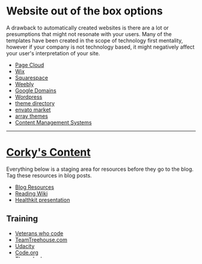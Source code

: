 # Website out of the box options
A drawback to automatically created websites is there are a lot or presumptions that might not resonate with your users. Many of the templates have been created in the scope of technology first mentality, however if your company is not technology based, it might negatively affect your user's interpretation of your site.
* [Page Cloud](https://www.pagecloud.com/)
* [Wix](http://www.wix.com/)
* [Squarespace](https://www.squarespace.com/)
* [Weebly](https://www.weebly.com/)
* [Google Domains](https://domains.google/)
* [Wordpress](https://wordpress.com/)
 * [theme directory](https://wordpress.org/themes/browse/new/)
 * [envato market](http://themeforest.net/category/wordpress/blog-magazine)
 * [array themes](https://arraythemes.com/)
* [Content Management Systems](https://www.cmscritic.com/directory/cms/)


***

# [Corky's Content](http://www.corkysdevshop.com/blog/)
Everything below is a staging area for resources before they go to the blog. Tag these resources in blog posts.

* [Blog Resources](https://corkysdevshop.wordpress.com/category/resources/)
* [Reading Wiki](https://github.com/corkysdevshop/Admin/wiki/Reading)
* [Healthkit presentation](https://drive.google.com/open?id=1Y4KN-On-DW8hfikfxnajmWMh5sTWNv9srHfdViczxDQ)

## Training
* [Veterans who code](https://github.com/sprintup/VeteransWhoCode)
* [TeamTreehouse.com](https://teamtreehouse.com/home)
* [Udacity](https://www.udacity.com/)
* [Code.org](https://code.org/)
* [Thecodeplayer.com](http://thecodeplayer.com/)
* [Code School](https://www.codeschool.com/)
* [Code Avengers](https://www.codeavengers.com/)
* [edX](https://www.edx.org/)
* [Code Academy](https://www.codecademy.com/)
* [udemy](https://www.udemy.com/)
* [Stanford](http://www.macrumors.com/2016/04/20/stanford-developing-ios-9-apps-course/)
* [Harvard and Yale](https://www.edx.org/course/introduction-computer-science-harvardx-cs50x)
* [MIT](http://ocw.mit.edu/index.htm)
* [Linux Academy](https://linuxacademy.com/)
* [Amazon Web Services](http://aws.amazon.com/education/awseducate/)
* [MongoDB University](https://university.mongodb.com/)
* [Lynda C#](https://www.lynda.com/C-training-tutorials/1022-0.html)
* [GraphAcademy](http://neo4j.com/graphacademy/)
* [University of Denver](http://universitycollege.du.edu/ict/) or [this](http://ritchieschool.du.edu/)
* Code battles
* [learnyounode](https://github.com/workshopper/learnyounode)
* [streamadventure](https://github.com/substack/stream-adventure)
* [GraphQL](https://learngraphql.com/)

### Git
* [Learn Git in 30 minutes](http://tutorialzine.com/2016/06/learn-git-in-30-minutes/)

## Tools
* [Coolors](https://coolors.co/app/586ba4-324376-f5dd90-f68e5f-f76c5e)
* [Favicon](http://realfavicongenerator.net/)
* [Fastlane](https://fastlane.tools/)
* [Emmet Review](https://chrome.google.com/webstore/detail/emmet-review/epejoicbhllgiimigokgjdoijnpaphdp?hl=en)
* [Nexmo](https://docs.nexmo.com/messaging/libraries)
* [UX Pin](https://www.uxpin.com/)
* [Intercom](https://www.intercom.io/)
* [Live Person](https://www.liveperson.com/)
* [Mail Gun](https://www.mailgun.com/)
* [Mail Chimp](http://mailchimp.com/)
* [Venmo](https://venmo.com/)
* [JotForm](https://www.jotform.com/)
* [OverAPI](http://overapi.com/)
* [Meteor kitchen](http://www.meteorkitchen.com/)

## E-Commerce
* [WooCommerce](https://www.woothemes.com/woocommerce/): for wordpress
* [Reaction Commerce](https://reactioncommerce.com/)
* [Zen cart](https://www.zen-cart.com/)
* Open cart: easy for end user and dev
* Magento: complex, but flexible
* 3d cart: self hosted with customer support
* shopify: self hosted with customer support

## Frameworks and APIs
* [django](https://www.djangoproject.com/)
* [D3](https://d3js.org/)
* [Electron](http://electron.atom.io/)

## Finding Work
* [Remote base.io](https://remotebase.io/)

## Micro-tips
* Set your search settings to return only content created in the last year
* [Bootstrap cheatsheet](http://hackerthemes.com/bootstrap-cheatsheet)
* add a +1 after email before @ in gmail accounts to create mock accounts in development without having to create multiple email addresses. (i.e. example+1@gmail.com). This can be incremented infinitely.

## Articles
* Check out the [Articles Channel](https://corkysdevshop.slack.com/messages/articles/) on Github
* [Animation Strategy and the Challenges of Static Design](https://www.fusionbox.com/blog/detail/animation-strategy-and-the-challenges-of-static-design/597/?platform=hootsuite)
* [Here's A Surefire Tax Estimating Process for Freelancers](https://thebillfold.com/here-s-a-surefire-tax-estimating-process-for-freelancers-rebooted-and-updated-ab8d1df6836#.n8mvq6hti)
* [Functional programming vs object oriented programming](http://stackoverflow.com/questions/2078978/functional-programming-vs-object-oriented-programming)

## Other Organizations
* [Test Double](http://testdouble.com/)
* [Upwork](https://www.upwork.com/)
* [Buffer](https://buffer.com/about)

## Hackathons
* [Disrupt](http://techcrunch.com/event-info/disrupt-sf-2016/disrupt-sf-hackathon-2016/)

## Reddit Channels
* [Webdev](https://www.reddit.com/r/webdev)
* [Learn Programming](https://www.reddit.com/r/learnprogramming)

## Money
* stripe
* Intuit

## Other
* Web audio
* Typescript
* statuspage.io
* open gl
* S3
* Azure
* Firebase
* ketira
* scala
* send grid
* book fresh
* [cordova](https://cordova.apache.org/) Target multiple platforms with one code base
* Neo4j database
* ibeacons
* refresh denver
* iphone ads and web ads
* google ads
* zappior google forms
* graphql
* react
* apollo
* OSCON
* https://www.algolia.com/
* http://isomorphic.net/javascript
* http://stackoverflow.com/questions/2078978/functional-programming-vs-object-oriented-programming
* http://fortawesome.github.io/Font-Awesome/icons/
* https://www.docker.com
* https://www.polymer-project.org/1.0/
* xolv.io
* webdriver.io
* https://www.contentful.com/?utm_campaign=twitter-ios&utm_medium=cpc&utm_source=twitter.com&utm_content=ios-cms
 * Meet Contentful, a headless CMS with an API at its core.
* https://gitter.im/
* phantom.js: Full web stack; No browser required
* http://www.w3schools.com/bootstrap/bootstrap_collapse.asp
* Emmet review
* Moom
* Denver Devs
* http://rockies.tie.org/

## Podcasts
* [freeCodeCamp](https://medium.freecodecamp.com/the-best-podcasts-for-new-coders-and-the-best-tools-for-listening-to-them-df393b1c8dc#.jdag2mfro)
